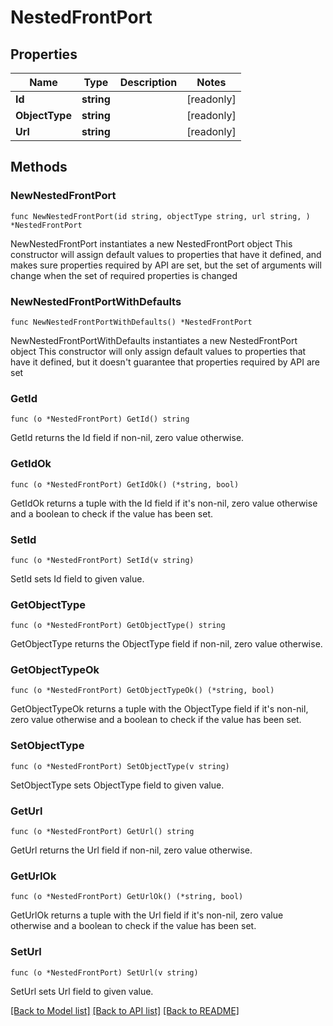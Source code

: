 # NestedFrontPort

## Properties

Name | Type | Description | Notes
------------ | ------------- | ------------- | -------------
**Id** | **string** |  | [readonly] 
**ObjectType** | **string** |  | [readonly] 
**Url** | **string** |  | [readonly] 

## Methods

### NewNestedFrontPort

`func NewNestedFrontPort(id string, objectType string, url string, ) *NestedFrontPort`

NewNestedFrontPort instantiates a new NestedFrontPort object
This constructor will assign default values to properties that have it defined,
and makes sure properties required by API are set, but the set of arguments
will change when the set of required properties is changed

### NewNestedFrontPortWithDefaults

`func NewNestedFrontPortWithDefaults() *NestedFrontPort`

NewNestedFrontPortWithDefaults instantiates a new NestedFrontPort object
This constructor will only assign default values to properties that have it defined,
but it doesn't guarantee that properties required by API are set

### GetId

`func (o *NestedFrontPort) GetId() string`

GetId returns the Id field if non-nil, zero value otherwise.

### GetIdOk

`func (o *NestedFrontPort) GetIdOk() (*string, bool)`

GetIdOk returns a tuple with the Id field if it's non-nil, zero value otherwise
and a boolean to check if the value has been set.

### SetId

`func (o *NestedFrontPort) SetId(v string)`

SetId sets Id field to given value.


### GetObjectType

`func (o *NestedFrontPort) GetObjectType() string`

GetObjectType returns the ObjectType field if non-nil, zero value otherwise.

### GetObjectTypeOk

`func (o *NestedFrontPort) GetObjectTypeOk() (*string, bool)`

GetObjectTypeOk returns a tuple with the ObjectType field if it's non-nil, zero value otherwise
and a boolean to check if the value has been set.

### SetObjectType

`func (o *NestedFrontPort) SetObjectType(v string)`

SetObjectType sets ObjectType field to given value.


### GetUrl

`func (o *NestedFrontPort) GetUrl() string`

GetUrl returns the Url field if non-nil, zero value otherwise.

### GetUrlOk

`func (o *NestedFrontPort) GetUrlOk() (*string, bool)`

GetUrlOk returns a tuple with the Url field if it's non-nil, zero value otherwise
and a boolean to check if the value has been set.

### SetUrl

`func (o *NestedFrontPort) SetUrl(v string)`

SetUrl sets Url field to given value.



[[Back to Model list]](../README.md#documentation-for-models) [[Back to API list]](../README.md#documentation-for-api-endpoints) [[Back to README]](../README.md)


